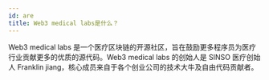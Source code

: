 ```yaml
---
id: are
title: Web3 medical labs是什么？
---
```


Web3 medical labs 是一个医疗区块链的开源社区，旨在鼓励更多程序员为医疗行业贡献更多的优质的源代码。Web3 medical labs 的创始人是 SINSO 医疗创始人 Franklin jiang，核心成员来自于各个创业公司的技术大牛及自由代码贡献者。
